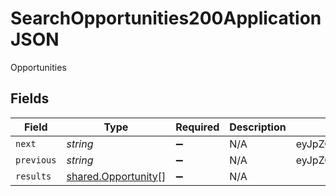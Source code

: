 # SearchOpportunities200ApplicationJSON

Opportunities


## Fields

| Field                                                                                | Type                                                                                 | Required                                                                             | Description                                                                          | Example                                                                              |
| ------------------------------------------------------------------------------------ | ------------------------------------------------------------------------------------ | ------------------------------------------------------------------------------------ | ------------------------------------------------------------------------------------ | ------------------------------------------------------------------------------------ |
| `next`                                                                               | *string*                                                                             | :heavy_minus_sign:                                                                   | N/A                                                                                  | eyJpZCI6IjQyNTc5ZjczLTg1MjQtNDU3MC05YjY3LWVjYmQ3MDJjNmIxNCIsInJldmVyc2UiOmZhbHNlfQ== |
| `previous`                                                                           | *string*                                                                             | :heavy_minus_sign:                                                                   | N/A                                                                                  | eyJpZCI6IjBjZDhmYmZkLWU5NmQtNDEwZC05ZjQxLWIwMjU1YjdmNGI4NyIsInJldmVyc2UiOnRydWV9     |
| `results`                                                                            | [shared.Opportunity](../../models/shared/opportunity.md)[]                           | :heavy_minus_sign:                                                                   | N/A                                                                                  |                                                                                      |
